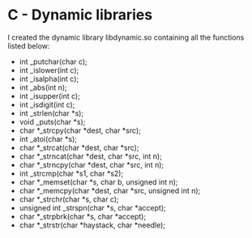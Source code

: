 # C - Dynamic libraries

I created the dynamic library libdynamic.so containing all the functions listed below:

- int \_putchar(char c);
- int \_islower(int c);
- int \_isalpha(int c);
- int \_abs(int n);
- int \_isupper(int c);
- int \_isdigit(int c);
- int \_strlen(char \*s);
- void \_puts(char \*s);
- char *\_strcpy(char *dest, char \*src);
- int \_atoi(char \*s);
- char *\_strcat(char *dest, char \*src);
- char *\_strncat(char *dest, char \*src, int n);
- char *\_strncpy(char *dest, char \*src, int n);
- int \_strcmp(char *s1, char *s2);
- char *\_memset(char *s, char b, unsigned int n);
- char *\_memcpy(char *dest, char \*src, unsigned int n);
- char *\_strchr(char *s, char c);
- unsigned int \_strspn(char *s, char *accept);
- char *\_strpbrk(char *s, char \*accept);
- char *\_strstr(char *haystack, char \*needle);
